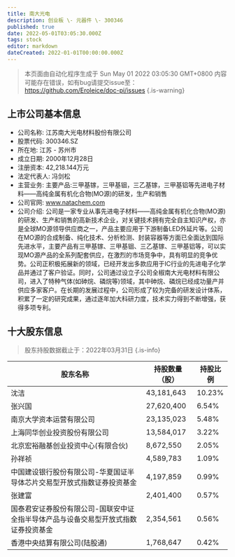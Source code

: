```yaml
---
title: 南大光电
description: 创业板 \- 元器件 \- 300346
published: true
date: 2022-05-01T03:05:30.000Z
tags: stock
editor: markdown
dateCreated: 2022-01-01T00:00:00.000Z
---
```


> 本页面由自动化程序生成于 Sun May 01 2022 03:05:30 GMT+0800
> 内容可能存在错误，如有bug请提交issue至：https://github.com/Eroleice/doc-pi/issues
{.is-warning}

## 上市公司基本信息
- 公司名称: 江苏南大光电材料股份有限公司
- 股票代码: 300346.SZ
- 所在地: 江苏 - 苏州市
- 成立日期: 2000年12月28日
- 注册资本: 42,218.144万元
- 法定代表人: 冯剑松
- 主营业务: 主要产品:三甲基镓，三甲基铟，三乙基镓，三甲基铝等先进电子材料——高纯金属有机化合物(MO源)的研发，生产和销售
- 公司官网: www.natachem.com
- 公司介绍: 公司是一家专业从事先进电子材料——高纯金属有机化合物(MO源)的研发、生产和销售的高新技术企业，对关键技术拥有完全自主知识产权，亦是全球MO源领导供应商之一，产品主要应用于下游制备LED外延片等。公司在MO源的合成制备、纯化技术、分析检测、封装容器等方面已全面达到国际先进水平，主要产品有三甲基镓、三甲基铟、三乙基镓、三甲基铝等，可以实现MO源产品的全系列配套供应，在激烈的市场竞争中，具有明显的竞争优势。公司正积极拓展新的领域，已经开发出多款应用于IC行业的先进电子化学品并通过了客户验证。同时，公司通过设立子公司全椒南大光电材料有限公司，进入了特种气体(如砷烷、磷烷等)领域，其中砷烷、磷烷已经成功量产并供应多家客户。在长期的发展过程中，公司形成了较为完备的研发设计体系，积累了一定的研究成果，通过逐年加大科研力度，技术实力得到不断增强，获得多项专利。


## 十大股东信息
> 股东持股数据截止于：2022年03月31日
{.is-info}

| 股东名称 | 持股数量（股） | 持股比例 |
| --- | --- | --- |
| 沈洁 | 43,181,643 | 10.23% |
| 张兴国 | 27,620,400 | 6.54% |
| 南京大学资本运营有限公司 | 23,135,023 | 5.48% |
| 上海同华创业投资股份有限公司 | 13,584,017 | 3.22% |
| 北京宏裕融基创业投资中心(有限合伙) | 8,672,550 | 2.05% |
| 孙祥祯 | 4,589,783 | 1.09% |
| 中国建设银行股份有限公司-华夏国证半导体芯片交易型开放式指数证券投资基金 | 4,197,859 | 0.99% |
| 张建富 | 2,401,400 | 0.57% |
| 国泰君安证券股份有限公司-国联安中证全指半导体产品与设备交易型开放式指数证券投资基金 | 2,354,561 | 0.56% |
| 香港中央结算有限公司(陆股通) | 1,768,647 | 0.42% |




